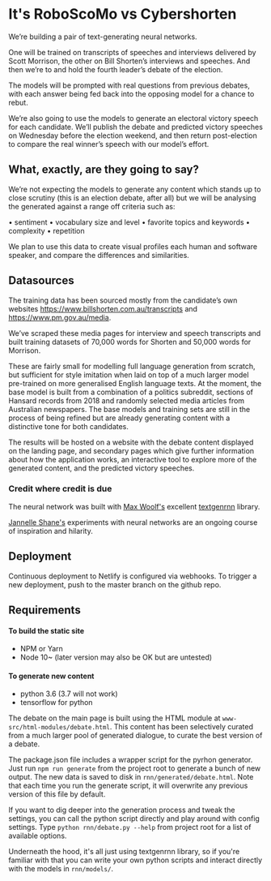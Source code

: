 # It's RoboScoMo vs Cybershorten

We’re building a pair of text-generating neural networks.

One will be trained on transcripts of speeches and interviews delivered by Scott Morrison, the other on Bill Shorten’s interviews and speeches. And then we’re to and hold the fourth leader’s debate of the election.

The models will be prompted with real questions from previous debates, with each answer being fed back into the opposing model for a chance to rebut.

We’re also going to use the models to generate an electoral victory speech for each candidate. We’ll publish the debate and predicted victory speeches on Wednesday before the election weekend, and then return post-election to compare the real winner’s speech with our model’s effort.

## What, exactly, are they going to say?

We’re not expecting the models to generate any content which stands up to close scrutiny (this is an election debate, after all) but we will be analysing the generated against a range off criteria such as:

• sentiment
• vocabulary size and level
• favorite topics and keywords
• complexity
• repetition

We plan to use this data to create visual profiles each human and software speaker, and compare the differences and similarities.

## Datasources

The training data has been sourced mostly from the candidate’s own websites https://www.billshorten.com.au/transcripts and https://www.pm.gov.au/media.

We’ve scraped these media pages for interview and speech transcripts and built training datasets of 70,000 words for Shorten and 50,000 words for Morrison.

These are fairly small for modelling full language generation from scratch, but sufficient for style imitation when laid on top of a much larger model pre-trained on more generalised English language texts. At the moment, the base model is built from a combination of a politics subreddit, sections of Hansard records from 2018 and randomly selected media articles from Australian newspapers. The base models and training sets are still in the process of being refined but are already generating content with a distinctive tone for both candidates.

The results will be hosted on a website with the debate content displayed on the landing page, and secondary pages which give further information about how the application works, an interactive tool to explore more of the generated content, and the predicted victory speeches.

### Credit where credit is due

The neural network was built with [Max Woolf's](https://minimaxir.com/) excellent [textgenrnn](https://github.com/minimaxir/textgenrnn) library.

[Jannelle Shane's](https://aiweirdness.com/) experiments with neural networks are an ongoing course of inspiration and hilarity.

## Deployment

Continuous deployment to Netlify is configured via webhooks.
To trigger a new deployment, push to the master branch on the github repo.

## Requirements

#### To build the static site

- NPM or Yarn
- Node 10~ (later version may also be OK but are untested)

#### To generate new content

- python 3.6 (3.7 will not work)
- tensorflow for python

The debate on the main page is built using the HTML module at `www-src/html-modules/debate.html`. This content has been selectively curated from a much larger pool of generated dialogue, to curate the best version of a debate.

The package.json file includes a wrapper script for the pyrhon generator. Just run `npm run generate` from the project root to generate a bunch of new output. The new data is saved to disk in `rnn/generated/debate.html`. Note that each time you run the generate script, it will overwrite any previous version of this file by default.

If you want to dig deeper into the generation process and tweak the settings, you can call the python script directly and play around with config settings. Type `python rnn/debate.py --help` from project root for a list of available options.

Underneath the hood, it's all just using textgenrnn library, so if you're familiar with that you can write your own python scripts and interact directly with the models in `rnn/models/`.
